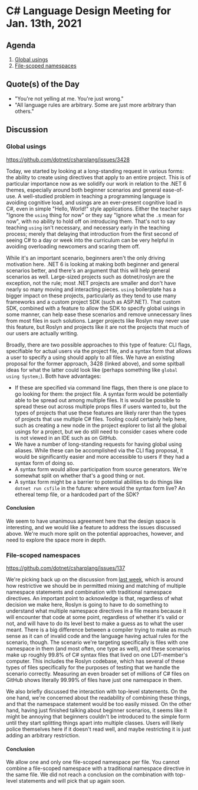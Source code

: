 # C# Language Design Meeting for Jan. 13th, 2021

## Agenda

1. [Global usings](#global-usings)
2. [File-scoped namespaces](#file-scoped-namespaces)

## Quote(s) of the Day

- "You're not yelling at me. You're just wrong."
- "All language rules are arbitrary. Some are just more arbitrary than others."

## Discussion

### Global usings

https://github.com/dotnet/csharplang/issues/3428

Today, we started by looking at a long-standing request in various forms: the ability to create using directives that apply
to an entire project. This is of particular importance now as we solidify our work in relation to the .NET 6 themes, especially
around both beginner scenarios and general ease-of-use. A well-studied problem in teaching a programming language is avoiding
cognitive load, and usings are an ever-present cognitive load in C#, even in simple "Hello, World!" style applications. Either
the teacher says "Ignore the `using` thing for now" or they say "Ignore what the `.`s mean for now", with no ability to hold
off on introducing them. That's not to say teaching `using` isn't necessary, and necessary early in the teaching process; merely
that delaying that introduction from the first second of seeing C# to a day or week into the curriculum can be very helpful in
avoiding overloading newcomers and scaring them off.

While it's an important scenario, beginners aren't the only driving motivation here. .NET 6 is looking at making both beginner
and general scenarios better, and there's an argument that this will help general scenarios as well. Large-sized projects such
as dotnet/roslyn are the exception, not the rule; most .NET projects are smaller and don't have nearly so many moving and
interacting pieces. `using` boilerplate has a bigger impact on these projects, particularly as they tend to use many frameworks
and a custom project SDK (such as ASP.NET). That custom SDK, combined with a feature to allow the SDK to specify global usings
in some manner, can help ease these scenarios and remove unnecessary lines from most files in such solutions. Larger projects
like Roslyn may never use this feature, but Roslyn and projects like it are not the projects that much of our users are actually
writing.

Broadly, there are two possible approaches to this type of feature: CLI flags, specifiable for actual users via the project file,
and a syntax form that allows a user to specify a using should apply to all files. We have an existing proposal for the former
approach, 3428 (linked above), and some spitball ideas for what the latter could look like (perhaps something like
`global using System;`). Both have advantages:

* If these are specified via command line flags, then there is one place to go looking for them: the project file. A syntax form
would be potentially able to be spread out among multiple files. It is would be possible to spread these out across multiple
props files if users wanted to, but the types of projects that use these features are likely rarer than the types of projects
that use multiple C# files. Tooling could certainly help here, such as creating a new node in the project explorer to list all
the global usings for a project, but we do still need to consider cases where code is not viewed in an IDE such as on GitHub.
* We have a number of long-standing requests for having global using aliases. While these can be accomplished via the CLI flag
proposal, it would be significantly easier and more accessible to users if they had a syntax form of doing so.
* A syntax form would allow participation from source generators. We're somewhat split on whether that's a good thing or not.
* A syntax form might be a barrier to potential abilities to do things like `dotnet run csfile` in the future: where would the
syntax form live? An ethereal temp file, or a hardcoded part of the SDK?

#### Conclusion

We seem to have unanimous agreement here that the design space is interesting, and we would like a feature to address the issues
discussed above. We're much more split on the potential approaches, however, and need to explore the space more in depth.

### File-scoped namespaces

https://github.com/dotnet/csharplang/issues/137

We're picking back up on the discussion from [last week](LDM-2021-01-05.md#file-scoped-namespaces), which is around how
restrictive we should be in permitted mixing and matching of multiple namespace statements and combination with traditional
namespace directives. An important point to acknowledge is that, regardless of what decision we make here, Roslyn is going to
have to do something to understand what multiple namespace directives in a file means because it will encounter that code at
some point, regardless of whether it's valid or not, and will have to do its level best to make a guess as to what the user
meant. There is a big difference between a compiler trying to make as much sense as it can of invalid code and the language
having actual rules for the scenario, though. The scenario we're targeting specifically is files with one namespace in them
(and most often, one type as well), and these scenarios make up roughly 99.8% of C# syntax files that lived on one LDT-member's
computer. This includes the Roslyn codebase, which has several of these types of files specifically for the purposes of
testing that we handle the scenario correctly. Measuring an even broader set of millions of C# files on GitHub shows literally
99.99% of files have just one namespace in them.

We also briefly discussed the interaction with top-level statements. On the one hand, we're concerned about the readability of
combining these things, and that the namespace statement would be too easily missed. On the other hand, having just finished
talking about beginner scenarios, it seems like it might be annoying that beginners couldn't be introduced to the simple form
until they start splitting things apart into multiple classes. Users will likely police themselves here if it doesn't read well,
and maybe restricting it is just adding an arbitrary restriction.

#### Conclusion

We allow one and only one file-scoped namespace per file. You cannot combine a file-scoped namespace with a traditional
namespace directive in the same file. We did not reach a conclusion on the combination with top-level statements and will
pick that up again soon.
